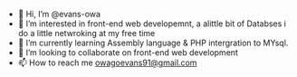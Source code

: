 - 👋 Hi, I’m @evans-owa
- 👀 I’m interested in front-end web developemnt, a alittle bit of Databses  i do a little netwroking at my free time
- 🌱 I’m currently learning Assembly language & PHP intergration to MYsql.
- 💞️ I’m looking to collaborate on front-end web development
- 📫 How to reach me owagoevans91@gmail.com

<!---
evans-owa/evans-owa is a ✨ special ✨ repository because its `README.md` (this file) appears on your GitHub profile.
You can click the Preview link to take a look at your changes.
--->
